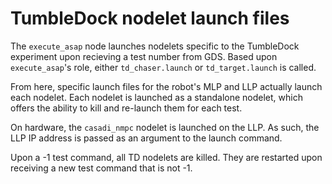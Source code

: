 # TumbleDock nodelet launch files

The `execute_asap` node launches nodelets specific to the TumbleDock experiment upon recieving a test number from GDS. 
Based upon `execute_asap`'s role, either `td_chaser.launch` or `td_target.launch` is called.

From here, specific launch files for the robot's MLP and LLP actually launch each nodelet. Each nodelet is launched as a standalone nodelet, 
which offers the ability to kill and re-launch them for each test.

On hardware, the `casadi_nmpc` nodelet is launched on the LLP. As such, the LLP IP address is passed as an argument to the launch command.

Upon a -1 test command, all TD nodelets are killed. They are restarted upon receiving a new test command that is not -1.
